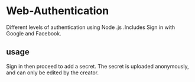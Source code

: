 # Web-Authentication
Different levels of authentication using Node .js .Includes Sign in  with Google and Facebook.
## usage
Sign in then proceed to add a secret. 
The secret is uploaded anonymously, and can only be edited by the creator.
